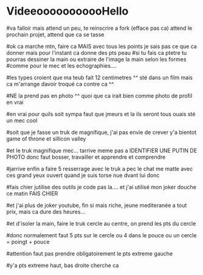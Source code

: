 # VideeooooooooooHello


#va falloir mais attend un peu, te reinscrire a fork (efface pas ca) attend le prochain projet, attend que ca se tasse



#ok ca marche mtn, faire ca MAIS avec tous les points je sais pas ce que ca donner mais pour l'instant ca donne des pts peau
#si tu fais ca ptetre tu pourras dessiner la main ou extraire de l'image la main selon les formes
#comme pour le mec et les echographies....

#les types croient que ma teub fait 12 centimetres ^^ sté dans un film mais ca m'arrange davoir troqué ca contre ca ^^

#NE la prend pas en photo ^^ quoi que ca irait bien comme photo de profil en vrai

#en vrai pour quils soit sympa faut que jmeurs et la ils seront tous ouais sté un mec cool

#soit que je fasse un truk de magnifique, j'ai pas envie de crever y'a bientot game of throne et sillicon valley

#et le truk magnifique mec... tarrive meme pas a IDENTIFIER UNE PUTIN DE PHOTO donc faut bosser, travailler et apprendre et comprendre

#jarrive enfin a faire 5 resserrage avec le truk a pec le chat me matte avec ces grand yeux ouvert quand je suis torse nue dvant lui donc

#fais chier jutilise des outils je code pas la.... et j'ai utilisé mon joker douche ce matin FAIS CHIER

#et j'ai plus de joker youtube, fin si mais riche, jeune mediteranée a tout prix, mais ca dure des heures...

#et d'isoler la main, faire le truk cercle au centre, on prend les pts du cercle

#donc normalement faut 5 pts sur le cercle ou 4 dans le pouce ou un cercle = poingt + pouce

#attention faut pas prendre obligatoirement le pts extreme gauche

#y'a pts extreme haut, bas droite cherche ca


